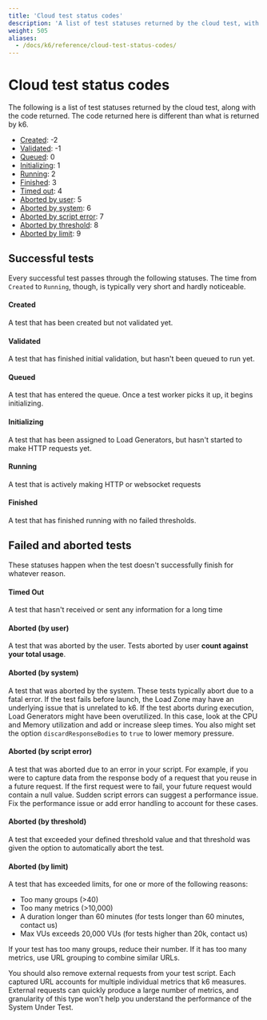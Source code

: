 ```yaml
---
title: 'Cloud test status codes'
description: 'A list of test statuses returned by the cloud test, with context and descriptions.'
weight: 505
aliases:
  - /docs/k6/reference/cloud-test-status-codes/
---
```


# Cloud test status codes

The following is a list of test statuses returned by the cloud test, along with the code returned.
The code returned here is different than what is returned by k6.

- [Created](#created): -2
- [Validated](#validated): -1
- [Queued](#queued): 0
- [Initializing](#initializing): 1
- [Running](#running): 2
- [Finished](#finished): 3
- [Timed out](#timed-out): 4
- [Aborted by user](#aborted-by-user): 5
- [Aborted by system](#aborted-by-system): 6
- [Aborted by script error](#aborted-by-script-error): 7
- [Aborted by threshold](#aborted-by-threshold): 8
- [Aborted by limit](#aborted-by-limit): 9

## Successful tests

Every successful test passes through the following statuses.
The time from `Created` to `Running`, though, is typically very short and hardly noticeable.

#### Created
A test that has been created but not validated yet.

#### Validated
A test that has finished initial validation, but hasn't been queued to run yet.

#### Queued
A test that has entered the queue. Once a test worker picks it up, it begins initializing.

#### Initializing
A test that has been assigned to Load Generators, but hasn't started to make HTTP requests yet.

#### Running
A test that is actively making HTTP or websocket requests

#### Finished
A test that has finished running with no failed thresholds.


## Failed and aborted tests

These statuses happen when the test doesn't successfully finish for whatever reason.


#### Timed Out
A test that hasn't received or sent any information for a long time

#### Aborted (by user)
A test that was aborted by the user. Tests aborted by user **count against your total usage**.

#### Aborted (by system)
A test that was aborted by the system.
These tests typically abort due to a fatal error. If the test fails before launch, the Load Zone may have an underlying issue that is unrelated to k6. If the test aborts during execution, Load Generators might have been overutilized. In this case, look at the CPU and Memory utilization and add or increase sleep times. You also might set the option `discardResponseBodies` to `true` to lower memory pressure.

#### Aborted (by script error)
A test that was aborted due to an error in your script.
For example, if you were to capture data from the response body of a request that you reuse in a future request. If the first request were to fail, your future request would contain a null value. Sudden script errors can suggest a performance issue. Fix the performance issue or add error handling to account for these cases.

#### Aborted (by threshold)
A test that exceeded your defined threshold value and that threshold was given the option to automatically abort the test.

#### Aborted (by limit)
A test that has exceeded limits, for one or more of the following reasons:
- Too many groups (>40)
- Too many metrics (>10,000)
- A duration longer than 60 minutes (for tests longer than 60 minutes, contact us)
- Max VUs exceeds 20,000 VUs (for tests higher than 20k, contact us)

If your test has too many groups, reduce their number.
If it has too many metrics, use URL grouping to combine similar URLs.

You should also remove external requests from your test script.
Each captured URL accounts for multiple individual metrics that k6 measures.
External requests can quickly produce a large number of metrics, and granularity of this type won't help you understand the performance of the System Under Test.


